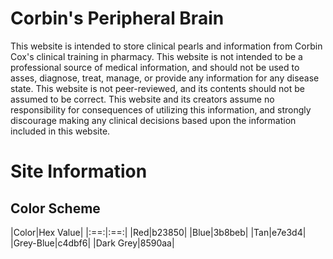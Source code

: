 # Corbin's Peripheral Brain
This website is intended to store clinical pearls and information from Corbin Cox's clinical training in pharmacy. This website is not intended to be a professional source of medical information, and should not be used to asses, diagnose, treat, manage, or provide any information for any disease state. This website is not peer-reviewed, and its contents should not be assumed to be correct. This website and its creators assume no responsibility for consequences of utilizing this information, and strongly discourage making any clinical decisions based upon the information included in this website.

# Site Information
## Color Scheme

|Color|Hex Value|
|:==:|:==:|
|Red|b23850|
|Blue|3b8beb|
|Tan|e7e3d4|
|Grey-Blue|c4dbf6|
|Dark Grey|8590aa|
